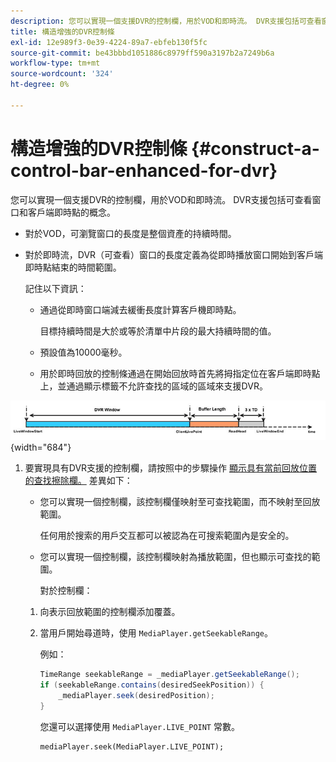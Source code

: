 ```yaml
---
description: 您可以實現一個支援DVR的控制欄，用於VOD和即時流。 DVR支援包括可查看窗口和客戶端即時點的概念。
title: 構造增強的DVR控制條
exl-id: 12e989f3-0e39-4224-89a7-ebfeb130f5fc
source-git-commit: be43bbbd1051886c8979ff590a3197b2a7249b6a
workflow-type: tm+mt
source-wordcount: '324'
ht-degree: 0%

---
```


# 構造增強的DVR控制條 {#construct-a-control-bar-enhanced-for-dvr}

您可以實現一個支援DVR的控制欄，用於VOD和即時流。 DVR支援包括可查看窗口和客戶端即時點的概念。

* 對於VOD，可瀏覽窗口的長度是整個資產的持續時間。
* 對於即時流，DVR（可查看）窗口的長度定義為從即時播放窗口開始到客戶端即時點結束的時間範圍。

   記住以下資訊：

   * 通過從即時窗口端減去緩衝長度計算客戶機即時點。

      目標持續時間是大於或等於清單中片段的最大持續時間的值。
   * 預設值為10000毫秒。
   * 用於即時回放的控制條通過在開始回放時首先將拇指定位在客戶端即時點上，並通過顯示標籤不允許查找的區域的區域來支援DVR。

<!--<a id="fig_37A39A28BA714BA5A2C461357ED5BD41"></a>-->

![](assets/dvr-window.PNG){width="684"}

1. 要實現具有DVR支援的控制欄，請按照中的步驟操作 [顯示具有當前回放位置的查找擦除欄。](../../../tvsdk-3x-android-prog/android-3x-content-playback-options-android2/ui-configure/android-3x-ui-seek-scrub-bar-display.md) 差異如下：

   * 您可以實現一個控制欄，該控制欄僅映射至可查找範圍，而不映射至回放範圍。

      任何用於搜索的用戶交互都可以被認為在可搜索範圍內是安全的。
   * 您可以實現一個控制欄，該控制欄映射為播放範圍，但也顯示可查找的範圍。

      對於控制欄：
   1. 向表示回放範圍的控制欄添加覆蓋。
   1. 當用戶開始尋道時，使用 `MediaPlayer.getSeekableRange`。

      例如：

      ```java
      TimeRange seekableRange = _mediaPlayer.getSeekableRange(); 
      if (seekableRange.contains(desiredSeekPosition)) { 
          _mediaPlayer.seek(desiredPosition); 
      }
      ```

      您還可以選擇使用 `MediaPlayer.LIVE_POINT` 常數。

      ```
      mediaPlayer.seek(MediaPlayer.LIVE_POINT);
      ```
